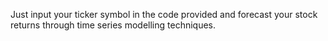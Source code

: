Just input your ticker symbol in the code provided and forecast your stock returns through time series modelling techniques.
